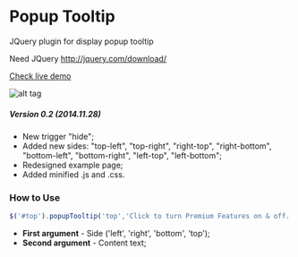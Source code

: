 Popup Tooltip
========

JQuery plugin for display popup tooltip

Need JQuery http://jquery.com/download/

[Check live demo](http://codepen.io/Kraigo/full/xbGzRJ/)

![alt tag](https://raw.github.com/kraigo/popuptooltip/master/popuptooltip.png)

##### Version 0.2 _(2014.11.28)_
- New trigger "hide";
- Added new sides: "top-left", "top-right", "right-top", "right-bottom", "bottom-left", "bottom-right", "left-top", "left-bottom";
- Redesigned example page;
- Added minified .js and .css.

### How to Use
```javascript
$('#top').popupTooltip('top','Click to turn Premium Features on & off.');
```
- **First argument** - Side ('left', 'right', 'bottom', 'top');
- **Second argument** - Content text;